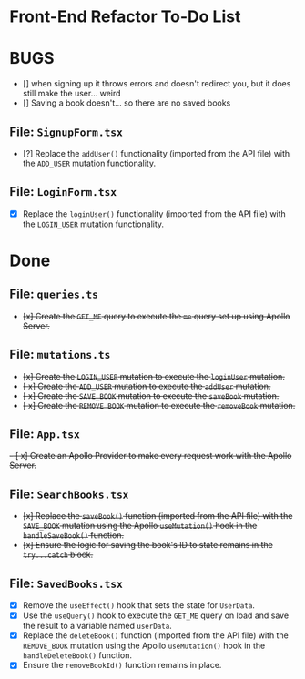 # Front-End Refactor To-Do List
# BUGS
- [] when signing up it throws errors and doesn't redirect you, but it does still make the user... weird
- [] Saving a book doesn't... so there are no saved books


## **File: `SignupForm.tsx`**

- [?] Replace the `addUser()` functionality (imported from the API file) with the `ADD_USER` mutation functionality.

## **File: `LoginForm.tsx`**

- [x] Replace the `loginUser()` functionality (imported from the API file) with the `LOGIN_USER` mutation functionality.


# Done

## **File: `queries.ts`**

- ~~[x] Create the `GET_ME` query to execute the `me` query set up using Apollo Server.~~

## **File: `mutations.ts`**

- ~~[x] Create the `LOGIN_USER` mutation to execute the `loginUser` mutation.~~
- ~~[ x] Create the `ADD_USER` mutation to execute the `addUser` mutation.~~
- ~~[ x] Create the `SAVE_BOOK` mutation to execute the `saveBook` mutation.~~
- ~~[ x] Create the `REMOVE_BOOK` mutation to execute the `removeBook` mutation.~~

## **File: `App.tsx`**

~~- [ x] Create an Apollo Provider to make every request work with the Apollo Server.~~

## **File: `SearchBooks.tsx`**

- ~~[x] Replace the `saveBook()` function (imported from the API file) with the `SAVE_BOOK` mutation using the Apollo `useMutation()` hook in the `handleSaveBook()` function.~~
- ~~[x] Ensure the logic for saving the book's ID to state remains in the `try...catch` block.~~

## **File: `SavedBooks.tsx`**

- [x] Remove the `useEffect()` hook that sets the state for `UserData`.
- [x] Use the `useQuery()` hook to execute the `GET_ME` query on load and save the result to a variable named `userData`.
- [x] Replace the `deleteBook()` function (imported from the API file) with the `REMOVE_BOOK` mutation using the Apollo `useMutation()` hook in the `handleDeleteBook()` function.
- [x] Ensure the `removeBookId()` function remains in place.